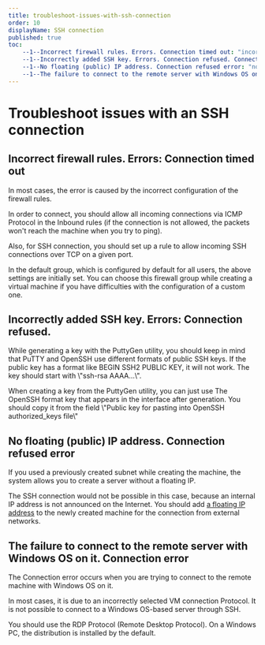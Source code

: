 ```yaml
---
title: troubleshoot-issues-with-ssh-connection
order: 10
displayName: SSH connection
published: true
toc:
    --1--Incorrect firewall rules. Errors. Connection timed out: "incorrect-firewall-rules-errors-connection-timed-out"
    --1--Incorrectly added SSH key. Errors. Connection refused. Connection timed out: "incorrectly-added-ssh-key-errors-connection-refused"
    --1--No floating (public) IP address. Connection refused error: "no-floating-public-ip-address-connection-refused-error"
    --1--The failure to connect to the remote server with Windows OS on it. Connection error.: "the-failure-to-connect-to-the-remote-server-with-windows-os-on-it-connection-error"
---
```


# Troubleshoot issues with an SSH connection

## Incorrect firewall rules. Errors: Connection timed out

In most cases, the error is caused by the incorrect configuration of the firewall rules.

In order to connect, you should allow all incoming connections via ICMP Protocol in the Inbound rules (if the connection is not allowed, the packets won't reach the machine when you try to ping).

Also, for SSH connection, you should set up a rule to allow incoming SSH connections over TCP on a given port.

In the default group, which is configured by default for all users, the above settings are initially set. You can choose this firewall group while creating a virtual machine if you have difficulties with the configuration of a custom one.

## Incorrectly added SSH key. Errors: Connection refused.

While generating a key with the PuttyGen utility, you should keep in mind that PuTTY and OpenSSH use different formats of public SSH keys. If the public key has a format like BEGIN SSH2 PUBLIC KEY, it will not work. The key should start with \\"ssh-rsa AAAA...\\".

When creating a key from the PuttyGen utility, you can just use The OpenSSH format key that appears in the interface after generation. You should copy it from the field \\"Public key for pasting into OpenSSH authorized\_keys file\\"

## No floating (public) IP address. Connection refused error

If you used a previously created subnet while creating the machine, the system allows you to create a server without a floating IP.

The SSH connection would not be possible in this case, because an internal IP address is not announced on the Internet. You should add <a href=“https://gcore.com/docs/cloud/networking/ip-address/create-and-configure-a-floating-ip-address” target="_blank">a floating IP address</a> to the newly created machine for the connection from external networks.

## The failure to connect to the remote server with Windows OS on it. Connection error

The Connection error occurs when you are trying to connect to the remote machine with Windows OS on it.

In most cases, it is due to an incorrectly selected VM connection Protocol. It is not possible to connect to a Windows OS-based server through SSH.

You should use the RDP Protocol (Remote Desktop Protocol). On a Windows PC, the distribution is installed by the default.
